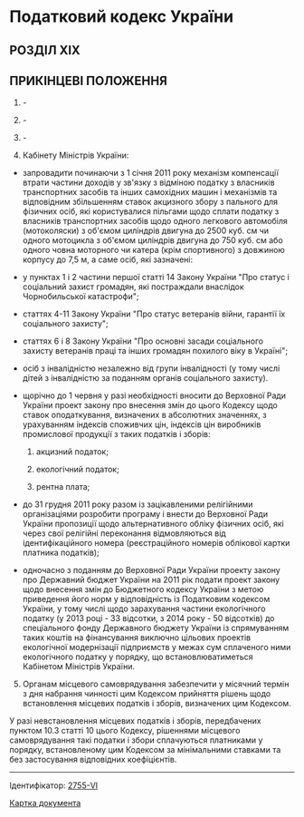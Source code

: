 # Податковий кодекс України

## РОЗДІЛ XIX
## ПРИКІНЦЕВІ ПОЛОЖЕННЯ

1. \-

2. \-

3. \-

4. Кабінету Міністрів України:

* запровадити починаючи з 1 січня 2011 року механізм компенсації втрати частини доходів у зв'язку з відміною податку з власників транспортних засобів та інших самохідних машин і механізмів та відповідним збільшенням ставок акцизного збору з пального для фізичних осіб, які користувалися пільгами щодо сплати податку з власників транспортних засобів щодо одного легкового автомобіля (мотоколяски) з об'ємом циліндрів двигуна до 2500 куб. см чи одного мотоцикла з об'ємом циліндрів двигуна до 750 куб. см або одного човна моторного чи катера (крім спортивного) з довжиною корпусу до 7,5 м, а саме осіб, які зазначені:

* у пунктах 1 і 2 частини першої статті 14 Закону України "Про статус і соціальний захист громадян, які постраждали внаслідок Чорнобильської катастрофи";

* статтях 4-11 Закону України "Про статус ветеранів війни, гарантії їх соціального захисту";

* статтях 6 і 8 Закону України "Про основні засади соціального захисту ветеранів праці та інших громадян похилого віку в Україні";

* осіб з інвалідністю незалежно від групи інвалідності (у тому числі дітей з інвалідністю за поданням органів соціального захисту).

* щорічно до 1 червня у разі необхідності вносити до Верховної Ради України проект закону про внесення змін до цього Кодексу щодо ставок оподаткування, визначених в абсолютних значеннях, з урахуванням індексів споживчих цін, індексів цін виробників промислової продукції з таких податків і зборів:

    1) акцизний податок;

    2) екологічний податок;

    3) рентна плата;

* до 31 грудня 2011 року разом із зацікавленими релігійними організаціями розробити програму і внести до Верховної Ради України пропозиції щодо альтернативного обліку фізичних осіб, які через свої релігійні переконання відмовляються від ідентифікаційного номера (реєстраційного номерів облікової картки платника податків);

* одночасно з поданням до Верховної Ради України проекту закону про Державний бюджет України на 2011 рік подати проект закону щодо внесення змін до Бюджетного кодексу України з метою приведення його норм у відповідність із Податковим кодексом України, у тому числі щодо зарахування частини екологічного податку (у 2013 році - 33 відсотки, з 2014 року - 50 відсотків) до спеціального фонду Державного бюджету України із спрямуванням таких коштів на фінансування виключно цільових проектів екологічної модернізації підприємств у межах сум сплаченого ними екологічного податку у порядку, що встановлюватиметься Кабінетом Міністрів України.

5. Органам місцевого самоврядування забезпечити у місячний термін з дня набрання чинності цим Кодексом прийняття рішень щодо встановлення місцевих податків і зборів, визначених цим Кодексом.

У разі невстановлення місцевих податків і зборів, передбачених пунктом 10.3 статті 10 цього Кодексу, рішеннями місцевого самоврядування такі податки і збори сплачуються платниками у порядку, встановленому цим Кодексом за мінімальними ставками та без застосування відповідних коефіцієнтів.

***

Ідентифікатор: [2755-VI](https://zakon.rada.gov.ua/laws/show/2755-17)

[Картка документа](https://zakon.rada.gov.ua/laws/card/2755-17)
